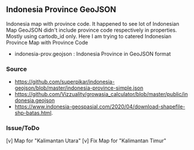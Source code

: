 ## Indonesia Province GeoJSON
Indonesia map with province code. It happened to see lot of Indonesian Map GeoJSON didn't include province code respectively in properties. Mostly using cartodb_id only. Here I am trying to catered Indonesian Province Map with Province Code

- indonesia-prov.geojson : Indonesia Province in GeoJSON format

### Source 
- https://github.com/superpikar/indonesia-geojson/blob/master/indonesia-province-simple.json
- https://github.com/Vizzuality/growasia_calculator/blob/master/public/indonesia.geojson
- https://www.indonesia-geospasial.com/2020/04/download-shapefile-shp-batas.html.

### Issue/ToDo
[v] Map for "Kalimantan Utara"
[v] Fix Map for "Kalimantan Timur"
